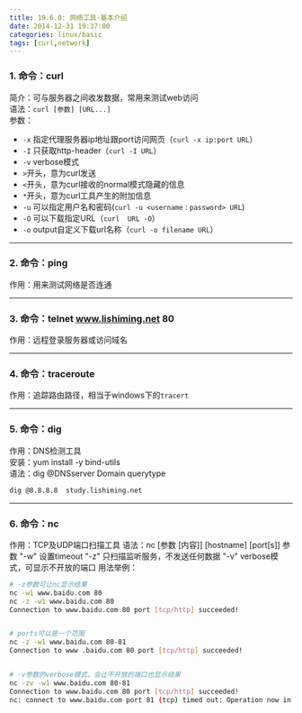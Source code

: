 ```yaml
---
title: 19.6.0: 网络工具-基本介绍
date: 2014-12-31 19:37:00
categories: linux/basic
tags: [curl,network]
---
```


### 1. 命令：curl
简介：可与服务器之间收发数据，常用来测试web访问  
语法：`curl [参数] [URL...]`  
参数：
- `-x` 指定代理服务器ip地址跟port访问网页（`curl -x ip:port URL`）
- `-I` 只获取http-header（`curl -I URL`）
- `-v` verbose模式
 - `>`开头，意为curl发送
 - `<`开头，意为curl接收的normal模式隐藏的信息
 - `*`开头，意为curl工具产生的附加信息
- `-u` 可以指定用户名和密码(`curl -u <username：password> URL`)
- `-O` 可以下载指定URL（`curl  URL -O`）
- `-o` output自定义下载url名称（`curl -o filename URL`）

---

### 2. 命令：ping
作用：用来测试网络是否连通

---

### 3. 命令：telnet  www.lishiming.net  80
作用：远程登录服务器或访问域名

---

### 4. 命令：traceroute
作用：追踪路由路径，相当于windows下的`tracert`

---

### 5. 命令：dig
作用：DNS检测工具  
安装：yum install -y bind-utils  
语法：dig @DNSserver Domain querytype  
``` bash
dig @8.8.8.8  study.lishiming.net  
```

---

### 6. 命令：nc
作用：TCP及UDP端口扫描工具
语法：nc [参数 [内容]] [hostname] [port[s]]
参数
"-w" 设置timeout
"-z" 只扫描监听服务，不发送任何数据
"-v" verbose模式，可显示不开放的端口
用法举例：
``` bash
# -z参数可让nc显示结果
nc -w1 www.baidu.com 80
nc -z -w1 www.baidu.com 80
Connection to www.baidu.com 80 port [tcp/http] succeeded!


# ports可以是一个范围
nc -z -w1 www.baidu.com 80-81
Connection to www .baidu.com 80 port [tcp/http] succeeded!


# -v参数的verbose模式，会让不开放的端口也显示结果
nc -zv -w1 www.baidu.com 80-81
Connection to www.baidu.com 80 port [tcp/http] succeeded!
nc: connect to www.baidu.com port 81 (tcp) timed out: Operation now in progress
```

